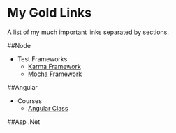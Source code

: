 # My Gold Links

A list of my much important links separated by sections.


##Node

- Test Frameworks
  - <a href="http://karma-runner.github.io/0.12/index.html" target="_blank">Karma Framework</a>
  - <a href="https://mochajs.org/" target="_blank">Mocha Framework</a>


##Angular

- Courses
  - <a href="http://courses.angularclass.com/" target="_blank">Angular Class</a>
  

##Asp .Net


